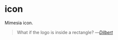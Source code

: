 # icon
Mimesia icon.

> What if the logo is inside a rectangle?
> *―[Dilbert](http://dilbert.com/strip/2003-12-14)*
